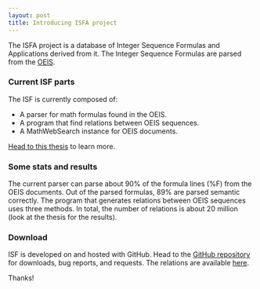 ```yaml
---
layout: post
title: Introducing ISFA project 
---
```


The ISFA project is a database of Integer Sequence Formulas and Applications derived from it. The Integer Sequence Formulas are parsed from the [OEIS](http://oeis.org).

### Current ISF parts

The ISF is currently composed of:

* A parser for math formulas found in the OEIS.
* A program that find relations between OEIS sequences.
* A MathWebSearch instance for OEIS documents.

[Head to this thesis](https://github.com/eluzhnica/OEIS/blob/master/docs/Enxhell_Luzhnica_BSC.pdf) to learn more.

### Some stats and results

The current parser can parse about 90% of the formula lines (%F) from the OEIS documents. Out of the parsed formulas, 89% are parsed semantic correctly.
The program that generates relations between OEIS sequences uses three methods. In total, the number of relations is about 20 million (look at the thesis for the results).

### Download

ISF is developed on and hosted with GitHub. Head to the <a href="https://github.com/eluzhnica/OEIS">GitHub repository</a> for downloads, bug reports, and requests.
The relations are available <a href="https://github.com/eluzhnica/OEIS/tree/master/results/relations">here</a>.

Thanks!
